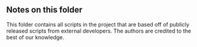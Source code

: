 ## Notes on this folder

This folder contains all scripts in the project that are based off of publicly released scripts from external developers. The authors are credited to the best of our knowledge.